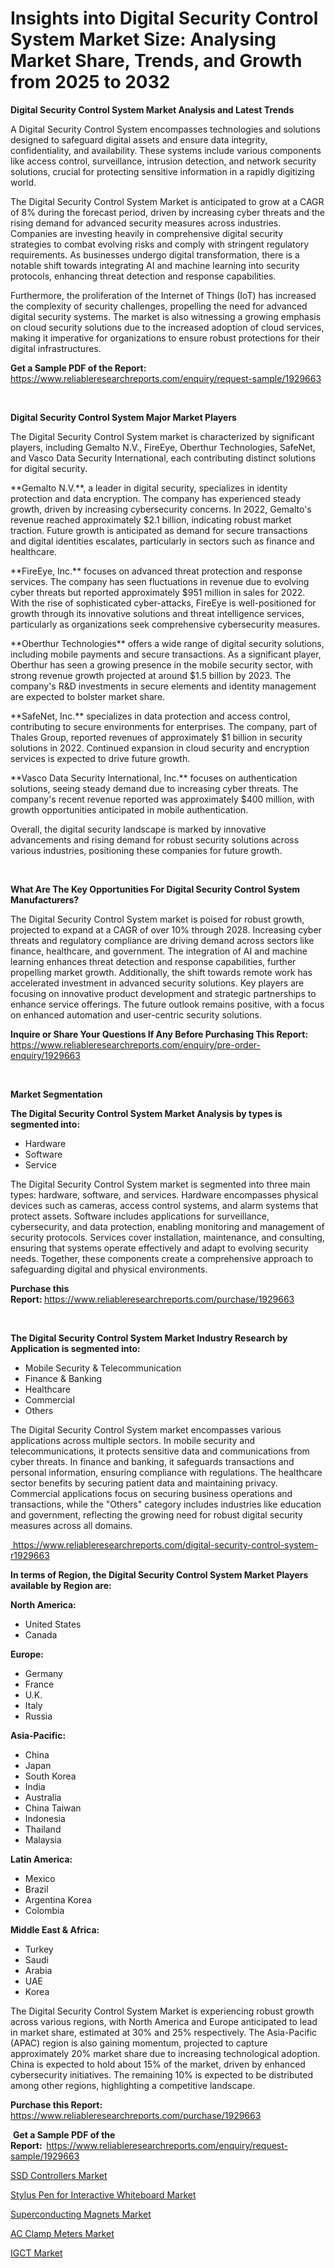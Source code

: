 <p><h1>Insights into Digital Security Control System Market Size: Analysing Market Share, Trends, and Growth from 2025 to 2032</h1></p><p><strong>Digital Security Control System Market Analysis and Latest Trends</strong></p>
<p><p>A Digital Security Control System encompasses technologies and solutions designed to safeguard digital assets and ensure data integrity, confidentiality, and availability. These systems include various components like access control, surveillance, intrusion detection, and network security solutions, crucial for protecting sensitive information in a rapidly digitizing world.</p><p>The Digital Security Control System Market is anticipated to grow at a CAGR of 8% during the forecast period, driven by increasing cyber threats and the rising demand for advanced security measures across industries. Companies are investing heavily in comprehensive digital security strategies to combat evolving risks and comply with stringent regulatory requirements. As businesses undergo digital transformation, there is a notable shift towards integrating AI and machine learning into security protocols, enhancing threat detection and response capabilities.</p><p>Furthermore, the proliferation of the Internet of Things (IoT) has increased the complexity of security challenges, propelling the need for advanced digital security systems. The market is also witnessing a growing emphasis on cloud security solutions due to the increased adoption of cloud services, making it imperative for organizations to ensure robust protections for their digital infrastructures.</p></p>
<p><strong>Get a Sample PDF of the Report:&nbsp;</strong> <a href="https://www.reliableresearchreports.com/enquiry/request-sample/1929663?utm_campaign=13&utm_medium=2&utm_source=Github&utm_content=ia&utm_term=11022025&utm_id=digital-security-control-system">https://www.reliableresearchreports.com/enquiry/request-sample/1929663</a></p>
<p>&nbsp;</p>
<p><strong>Digital Security Control System Major Market Players</strong></p>
<p><p>The Digital Security Control System market is characterized by significant players, including Gemalto N.V., FireEye, Oberthur Technologies, SafeNet, and Vasco Data Security International, each contributing distinct solutions for digital security.</p><p>**Gemalto N.V.**, a leader in digital security, specializes in identity protection and data encryption. The company has experienced steady growth, driven by increasing cybersecurity concerns. In 2022, Gemalto's revenue reached approximately $2.1 billion, indicating robust market traction. Future growth is anticipated as demand for secure transactions and digital identities escalates, particularly in sectors such as finance and healthcare.</p><p>**FireEye, Inc.** focuses on advanced threat protection and response services. The company has seen fluctuations in revenue due to evolving cyber threats but reported approximately $951 million in sales for 2022. With the rise of sophisticated cyber-attacks, FireEye is well-positioned for growth through its innovative solutions and threat intelligence services, particularly as organizations seek comprehensive cybersecurity measures.</p><p>**Oberthur Technologies** offers a wide range of digital security solutions, including mobile payments and secure transactions. As a significant player, Oberthur has seen a growing presence in the mobile security sector, with strong revenue growth projected at around $1.5 billion by 2023. The company's R&D investments in secure elements and identity management are expected to bolster market share.</p><p>**SafeNet, Inc.** specializes in data protection and access control, contributing to secure environments for enterprises. The company, part of Thales Group, reported revenues of approximately $1 billion in security solutions in 2022. Continued expansion in cloud security and encryption services is expected to drive future growth.</p><p>**Vasco Data Security International, Inc.** focuses on authentication solutions, seeing steady demand due to increasing cyber threats. The company's recent revenue reported was approximately $400 million, with growth opportunities anticipated in mobile authentication.</p><p>Overall, the digital security landscape is marked by innovative advancements and rising demand for robust security solutions across various industries, positioning these companies for future growth.</p></p>
<p>&nbsp;</p>
<p><strong>What Are The Key Opportunities For Digital Security Control System Manufacturers?</strong></p>
<p><p>The Digital Security Control System market is poised for robust growth, projected to expand at a CAGR of over 10% through 2028. Increasing cyber threats and regulatory compliance are driving demand across sectors like finance, healthcare, and government. The integration of AI and machine learning enhances threat detection and response capabilities, further propelling market growth. Additionally, the shift towards remote work has accelerated investment in advanced security solutions. Key players are focusing on innovative product development and strategic partnerships to enhance service offerings. The future outlook remains positive, with a focus on enhanced automation and user-centric security solutions.</p></p>
<p><strong>Inquire or Share Your Questions If Any Before Purchasing This Report:</strong> <a href="https://www.reliableresearchreports.com/enquiry/pre-order-enquiry/1929663?utm_campaign=13&utm_medium=2&utm_source=Github&utm_content=ia&utm_term=11022025&utm_id=digital-security-control-system">https://www.reliableresearchreports.com/enquiry/pre-order-enquiry/1929663</a></p>
<p>&nbsp;</p>
<p><strong>Market Segmentation</strong></p>
<p><strong>The Digital Security Control System Market Analysis by types is segmented into:</strong></p>
<p><ul><li>Hardware</li><li>Software</li><li>Service</li></ul></p>
<p><p>The Digital Security Control System market is segmented into three main types: hardware, software, and services. Hardware encompasses physical devices such as cameras, access control systems, and alarm systems that protect assets. Software includes applications for surveillance, cybersecurity, and data protection, enabling monitoring and management of security protocols. Services cover installation, maintenance, and consulting, ensuring that systems operate effectively and adapt to evolving security needs. Together, these components create a comprehensive approach to safeguarding digital and physical environments.</p></p>
<p><strong>Purchase this Report:&nbsp;</strong><a href="https://www.reliableresearchreports.com/purchase/1929663?utm_campaign=13&utm_medium=2&utm_source=Github&utm_content=ia&utm_term=11022025&utm_id=digital-security-control-system">https://www.reliableresearchreports.com/purchase/1929663</a></p>
<p>&nbsp;</p>
<p><strong>The Digital Security Control System Market Industry Research by Application is segmented into:</strong></p>
<p><ul><li>Mobile Security & Telecommunication</li><li>Finance & Banking</li><li>Healthcare</li><li>Commercial</li><li>Others</li></ul></p>
<p><p>The Digital Security Control System market encompasses various applications across multiple sectors. In mobile security and telecommunications, it protects sensitive data and communications from cyber threats. In finance and banking, it safeguards transactions and personal information, ensuring compliance with regulations. The healthcare sector benefits by securing patient data and maintaining privacy. Commercial applications focus on securing business operations and transactions, while the "Others" category includes industries like education and government, reflecting the growing need for robust digital security measures across all domains.</p></p>
<p><a href="https://www.reliableresearchreports.com/digital-security-control-system-r1929663?utm_campaign=13&utm_medium=2&utm_source=Github&utm_content=ia&utm_term=11022025&utm_id=digital-security-control-system">&nbsp;https://www.reliableresearchreports.com/digital-security-control-system-r1929663</a></p>
<p><strong>In terms of Region, the Digital Security Control System Market Players available by Region are:</strong></p>
<p>
    <p> <strong> North America: </strong>
        <ul>
            <li>United States</li>
            <li>Canada</li>
        </ul>
        </p> 
    <p> <strong> Europe: </strong>
        <ul>
            <li>Germany</li>
            <li>France</li>
            <li>U.K.</li>
            <li>Italy</li>
            <li>Russia</li>
        </ul>
        </p> 
    <p> <strong> Asia-Pacific: </strong>
        <ul>
            <li>China</li>
            <li>Japan</li>
            <li>South Korea</li>
            <li>India</li>
            <li>Australia</li>
            <li>China Taiwan</li>
            <li>Indonesia</li>
            <li>Thailand</li>
            <li>Malaysia</li>
        </ul>
        </p> 
    <p> <strong> Latin America: </strong>
        <ul>
            <li>Mexico</li>
            <li>Brazil</li>
            <li>Argentina Korea</li>
            <li>Colombia</li>
        </ul>
        </p> 
    <p> <strong> Middle East & Africa: </strong>
        <ul>
            <li>Turkey</li>
            <li>Saudi</li>
            <li>Arabia</li>
            <li>UAE</li>
            <li>Korea</li>
        </ul>
    </p>
    </p>
<p><p>The Digital Security Control System Market is experiencing robust growth across various regions, with North America and Europe anticipated to lead in market share, estimated at 30% and 25% respectively. The Asia-Pacific (APAC) region is also gaining momentum, projected to capture approximately 20% market share due to increasing technological adoption. China is expected to hold about 15% of the market, driven by enhanced cybersecurity initiatives. The remaining 10% is expected to be distributed among other regions, highlighting a competitive landscape.</p></p>
<p><strong>Purchase this Report: </strong><a href="https://www.reliableresearchreports.com/purchase/1929663?utm_campaign=13&utm_medium=2&utm_source=Github&utm_content=ia&utm_term=11022025&utm_id=digital-security-control-system">https://www.reliableresearchreports.com/purchase/1929663</a></p>
<p>&nbsp;<strong>Get a Sample PDF of the Report:&nbsp;&nbsp;</strong><a href="https://www.reliableresearchreports.com/enquiry/request-sample/1929663?utm_campaign=13&utm_medium=2&utm_source=Github&utm_content=ia&utm_term=11022025&utm_id=digital-security-control-system">https://www.reliableresearchreports.com/enquiry/request-sample/1929663</a></p>
<p><strong></strong></p>
<p><p><a href="https://github.com/peddicehle/Market-Research-Report-List-1/blob/main/ssd-controllers-market.md?utm_campaign=13&utm_medium=2&utm_source=Github&utm_content=ia&utm_term=11022025&utm_id=digital-security-control-system">SSD Controllers Market</a></p><p><a href="https://github.com/abantolemox08/Market-Research-Report-List-1/blob/main/stylus-pen-for-interactive-whiteboard-market.md?utm_campaign=13&utm_medium=2&utm_source=Github&utm_content=ia&utm_term=11022025&utm_id=digital-security-control-system">Stylus Pen for Interactive Whiteboard Market</a></p><p><a href="https://github.com/popupioo/Market-Research-Report-List-1/blob/main/superconducting-magnets-market.md?utm_campaign=13&utm_medium=2&utm_source=Github&utm_content=ia&utm_term=11022025&utm_id=digital-security-control-system">Superconducting Magnets Market</a></p><p><a href="https://github.com/briandahm87/Market-Research-Report-List-1/blob/main/ac-clamp-meters-market.md?utm_campaign=13&utm_medium=2&utm_source=Github&utm_content=ia&utm_term=11022025&utm_id=digital-security-control-system">AC Clamp Meters Market</a></p><p><a href="https://github.com/ahmalaloanne/Market-Research-Report-List-1/blob/main/igct-market.md?utm_campaign=13&utm_medium=2&utm_source=Github&utm_content=ia&utm_term=11022025&utm_id=digital-security-control-system">IGCT Market</a></p></p>